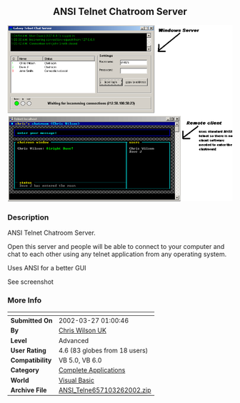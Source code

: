 ﻿<div align="center">

## ANSI Telnet Chatroom Server

<img src="PIC20023262019296899.gif">
</div>

### Description

ANSI Telnet Chatroom Server.

Open this server and people will be able to connect to your computer and chat to each other using any telnet application from any operating system.

Uses ANSI for a better GUI

See screenshot
 
### More Info
 


<span>             |<span>
---                |---
**Submitted On**   |2002-03-27 01:00:46
**By**             |[Chris Wilson UK](https://github.com/Planet-Source-Code/PSCIndex/blob/master/ByAuthor/chris-wilson-uk.md)
**Level**          |Advanced
**User Rating**    |4.6 (83 globes from 18 users)
**Compatibility**  |VB 5\.0, VB 6\.0
**Category**       |[Complete Applications](https://github.com/Planet-Source-Code/PSCIndex/blob/master/ByCategory/complete-applications__1-27.md)
**World**          |[Visual Basic](https://github.com/Planet-Source-Code/PSCIndex/blob/master/ByWorld/visual-basic.md)
**Archive File**   |[ANSI\_Telne657103262002\.zip](https://github.com/Planet-Source-Code/chris-wilson-uk-ansi-telnet-chatroom-server__1-33105/archive/master.zip)








